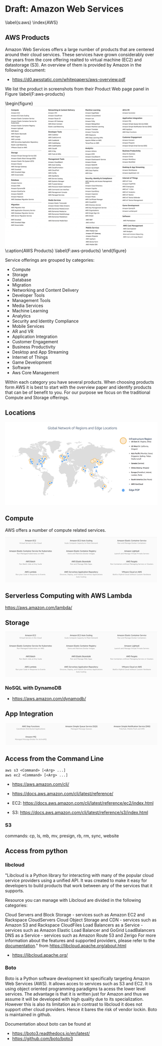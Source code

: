 # Draft: Amazon Web Services
\label{s:aws}
\index{AWS}

## AWS Products

Amazon Web Services offers a large number of products that are centered around their cloud services. These services have grown considerably over the years from the core 
offering realted to virtual machine (EC2) and datastorage (S3). An overview of them is provided by Amazon in the following document:

* <https://d0.awsstatic.com/whitepapers/aws-overview.pdf>

We list the product in screenshots from their Product Web page panel in Figure \label{F:aws-products}

\begin{figure}
![](images/aws-products-1.png)
![](images/aws-products-2.png)
\caption{AWS Products}
\label{F:aws-products}
\end{figure}

Service offerings are grouped by categories:

* Compute
* Storage
* Database
* Migration
* Networking and Content Delivery
* Developer Tools
* Management Tools
* Media Services
* Machine Learning
* Analytics
* Security and Identity Compliance
* Mobile Services
* AR and VR
* Application Integration
* Customer Engagement
* Business Productivity
* Desktop and App Streaming
* Internet of Things
* Game Development
* Software
* Aws Core Management

Within each category you have several products. When choosing products form AWS it is best to start with the overview paper and identify products that can be of benefit to you. For our 
purpose we focus on the traditional Compute and Storage offerings.

## Locations

![](images/aws-locations.png)


## Compute

AWS offers a number of compute related services. 

![](images/aws-compute-list.png)

## Serverless Computing with AWS Lambda

<https://aws.amazon.com/lambda/>

## Storage

![](images/aws-compute-list.png)

### NoSQL with DynamoDB

* <https://aws.amazon.com/dynamodb/>

## App Integration

![](images/aws-app-integration.png)

## Access from the Command Line

	aws s3 <Command> [<Arg> ...]
	aws ec2 <Command> [<Arg> ...]


* <https://aws.amazon.com/cli/>
* <https://docs.aws.amazon.com/cli/latest/reference/>

* EC2: <https://docs.aws.amazon.com/cli/latest/reference/ec2/index.html>
* S3: <https://docs.aws.amazon.com/cli/latest/reference/s3/index.html>

### S3

commands: cp, ls, mb, mv, presign, rb, rm, sync, website

## Access from python

### libcloud

"Libcloud is a Python library for interacting with many of the popular cloud service providers using a unified API. It was created to make it easy for developers to build products that work between any of the services that it supports.

Resource you can manage with Libcloud are divided in the following categories:

Cloud Servers and Block Storage - services such as Amazon EC2 and Rackspace CloudServers
Cloud Object Storage and CDN - services such as Amazon S3 and Rackspace CloudFiles
Load Balancers as a Service - services such as Amazon Elastic Load Balancer and GoGrid LoadBalancers
DNS as a Service - services such as Amazon Route 53 and Zerigo
For more information about the features and supported providers, please refer to the [documentation](https://libcloud.readthedocs.org/en/latest/)."
from https://libcloud.apache.org/about.html


* <https://libcloud.apache.org/>

### Boto



Boto is a Python software development kit specifically targeting  Amazon Web Services (AWS). It allows acces to services such as S3 and EC2. It is using object oriented programming paradigms ta acess the lower level services. The advantage is that it is written just for  Amazon and thus we assume it will be developed with high quality due to its specialization. However this is also its limitation as in contrast to libcloud it does not support other cloud providers. Hence it bares the risk of vendor lockin. Boto is maintained in github.

Documentation about boto can be found at 

* https://boto3.readthedocs.io/en/latest/
* <https://github.com/boto/boto3>


